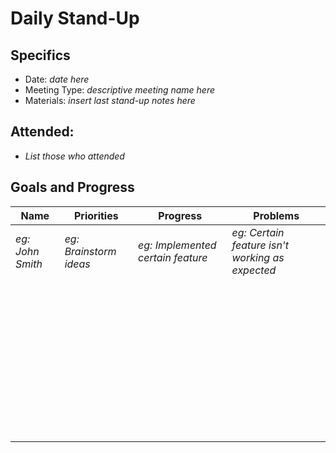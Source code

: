 # Daily Stand-Up

## Specifics
- Date: _date here_
- Meeting Type: _descriptive meeting name here_
- Materials: _insert last stand-up notes here_

## Attended:
- _List those who attended_

## Goals and Progress

| Name | Priorities | Progress | Problems |
| --- | --- | --- | --- |
| _eg: John Smith_ | _eg: Brainstorm ideas_ | _eg: Implemented certain feature_ | _eg: Certain feature isn't working as expected_ |
| ‎
| ‎ 
| ‎ 
| ‎ 
| ‎ 
| ‎ 
| ‎ 
| ‎ 
| ‎ 
| ‎ 